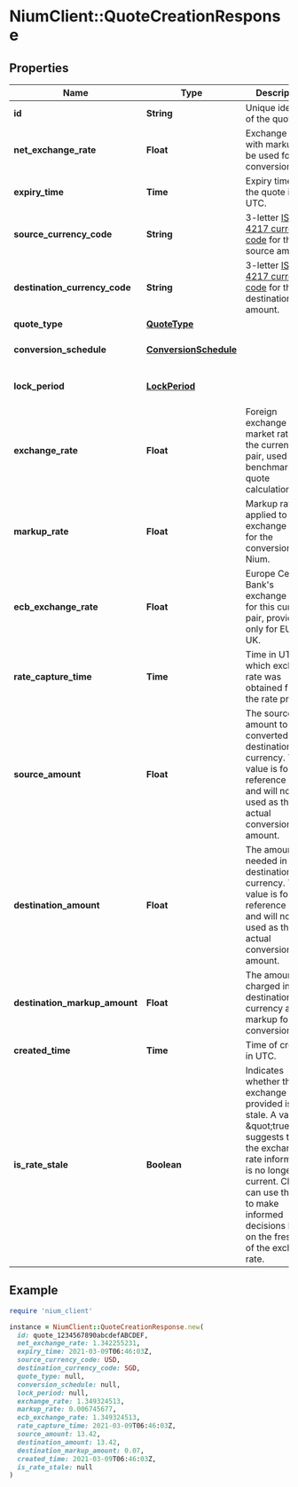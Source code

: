 # NiumClient::QuoteCreationResponse

## Properties

| Name | Type | Description | Notes |
| ---- | ---- | ----------- | ----- |
| **id** | **String** | Unique identifier of the quote. | [optional] |
| **net_exchange_rate** | **Float** | Exchange rate with markup to be used for the conversion. | [optional] |
| **expiry_time** | **Time** | Expiry time of the quote in UTC. | [optional] |
| **source_currency_code** | **String** | 3-letter [ISO-4217 currency code](https://www.iso.org/iso-4217-currency-codes.html) for the source amount. | [optional] |
| **destination_currency_code** | **String** | 3-letter [ISO-4217 currency code](https://www.iso.org/iso-4217-currency-codes.html) for the destination amount. | [optional] |
| **quote_type** | [**QuoteType**](QuoteType.md) |  | [optional] |
| **conversion_schedule** | [**ConversionSchedule**](ConversionSchedule.md) |  | [optional][default to &#39;immediate&#39;] |
| **lock_period** | [**LockPeriod**](LockPeriod.md) |  | [optional][default to &#39;5_mins&#39;] |
| **exchange_rate** | **Float** | Foreign exchange market rate for the currency pair, used as the benchmark for quote calculation. | [optional] |
| **markup_rate** | **Float** | Markup rate applied to the exchange rate for the conversion by Nium. | [optional] |
| **ecb_exchange_rate** | **Float** | Europe Central Bank&#39;s exchange rate for this currency pair, provided only for EU and UK. | [optional] |
| **rate_capture_time** | **Time** | Time in UTC at which exchange rate was obtained from the rate provider | [optional] |
| **source_amount** | **Float** | The source amount to be converted to the destination currency. This value is for reference only and will not be used as the actual conversion amount. | [optional] |
| **destination_amount** | **Float** | The amount needed in the destination currency. This value is for reference only and will not be used as the actual conversion amount. | [optional] |
| **destination_markup_amount** | **Float** | The amount charged in the destination currency as the markup for the conversion. | [optional] |
| **created_time** | **Time** | Time of creation in UTC. | [optional] |
| **is_rate_stale** | **Boolean** | Indicates whether the exchange rate provided is stale. A value of \&quot;true\&quot; suggests that the exchange rate information is no longer current. Clients can use this flag to make informed decisions based on the freshness of the exchange rate. | [optional] |

## Example

```ruby
require 'nium_client'

instance = NiumClient::QuoteCreationResponse.new(
  id: quote_1234567890abcdefABCDEF,
  net_exchange_rate: 1.342255231,
  expiry_time: 2021-03-09T06:46:03Z,
  source_currency_code: USD,
  destination_currency_code: SGD,
  quote_type: null,
  conversion_schedule: null,
  lock_period: null,
  exchange_rate: 1.349324513,
  markup_rate: 0.006745677,
  ecb_exchange_rate: 1.349324513,
  rate_capture_time: 2021-03-09T06:46:03Z,
  source_amount: 13.42,
  destination_amount: 13.42,
  destination_markup_amount: 0.07,
  created_time: 2021-03-09T06:46:03Z,
  is_rate_stale: null
)
```

